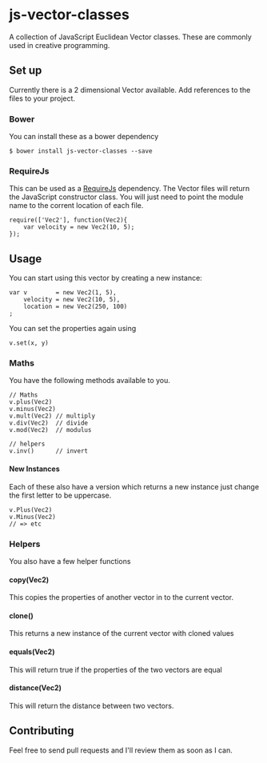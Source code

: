 js-vector-classes
=================

A collection of JavaScript Euclidean Vector classes. These are commonly
used in creative programming.

## Set up

Currently there is a 2 dimensional Vector available. Add references
to the files to your project.

### Bower
You can install these as a bower dependency

    $ bower install js-vector-classes --save

### RequireJs

This can be used as a [RequireJs](http://requirejs.org) dependency.
The Vector files will return the JavaScript constructor class. You
will just need to point the module name to the corrent location of
each file.

    require(['Vec2'], function(Vec2){
        var velocity = new Vec2(10, 5);
    });

## Usage

You can start using this vector by creating a new instance:

    var v        = new Vec2(1, 5),
        velocity = new Vec2(10, 5),
        location = new Vec2(250, 100)
    ;

You can set the properties again using

    v.set(x, y)

### Maths

You have the following methods available to you.

    // Maths
    v.plus(Vec2)
    v.minus(Vec2)
    v.mult(Vec2) // multiply
    v.div(Vec2)  // divide
    v.mod(Vec2)  // modulus

    // helpers
    v.inv()      // invert

#### New Instances
Each of these also have a version which returns a new instance just
change the first letter to be uppercase.

    v.Plus(Vec2)
    v.Minus(Vec2)
    // => etc

### Helpers

You also have a few helper functions

#### copy(Vec2)
This copies the properties of another vector in to the current
vector.

#### clone()
This returns a new instance of the current vector with cloned values

#### equals(Vec2)
This will return true if the properties of the two vectors are equal

#### distance(Vec2)
This will return the distance between two vectors.

## Contributing
Feel free to send pull requests and I'll review them as soon as I can.


